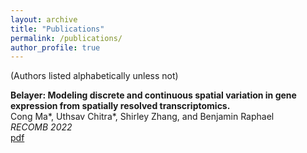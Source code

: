 ```yaml
---
layout: archive
title: "Publications"
permalink: /publications/
author_profile: true
---
```


(Authors listed alphabetically unless not)

**Belayer: Modeling discrete and continuous spatial variation in gene expression from spatially resolved transcriptomics.**  
Cong Ma*, Uthsav Chitra*, Shirley Zhang, and Benjamin Raphael  
_RECOMB 2022_  
[pdf](/files/belayer.pdf)  